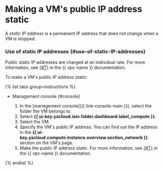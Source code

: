# Making a VM's public IP address static

A _static IP address_ is a permanent IP address that does not change when a VM is stopped.

### Use of static IP addresses {#use-of-static-IP-addresses}


Public static IP addresses are charged at an individual rate. For more information, see [{#T}](../../../vpc/pricing.md#prices-public-ip) in the {{ vpc-name }} documentation.


To make a VM's public IP address static:

{% list tabs group=instructions %}

- Management console {#console}

   1. In the [management console]({{ link-console-main }}), select the folder the VM belongs to.
   1. Select **{{ ui-key.yacloud.iam.folder.dashboard.label_compute }}**.
   1. Select the VM.
   1. Specify the VM's public IP address. You can find out the IP address in the **{{ ui-key.yacloud.compute.instance.overview.section_network }}** section on the VM's page.
   1. Make the public IP address static. For more information, see [{#T}](../../../vpc/operations/set-static-ip.md) in the {{ vpc-name }} documentation.

{% endlist %}
